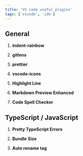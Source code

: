 ```yaml
---
title: 'VS code useful plugins'
tags: ['vscode', 'ide']
---
```


## General

1. **indent-rainbow**

2. **gitlens**

3. **prettier**

4. **vscode-icons**

5. **Highlight Line**

6. **Markdown Preview Enhanced**

7. **Code Spell Checker**

## TypeScript / JavaScript

1. **Pretty TypeScript Errors**

2. **Bundle Size**

3. **Auto rename tag**
